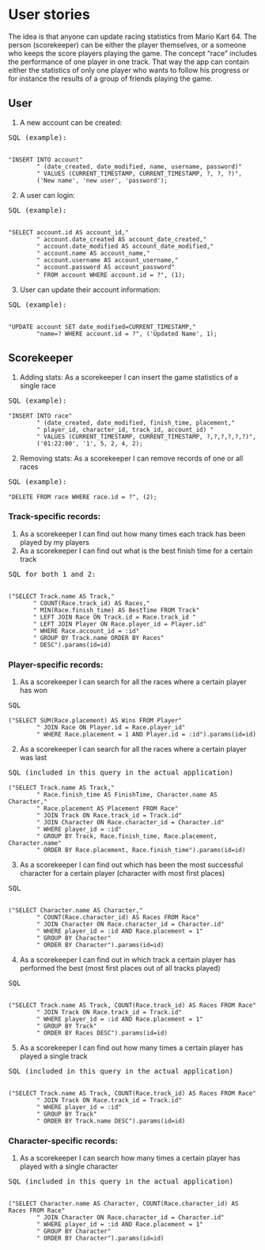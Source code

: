 # User stories

The idea is that anyone can update racing statistics from Mario Kart 64. The person (scorekeeper) can be either the player themselves, or a someone who keeps the score players playing the game. The concept “race” includes the performance of one player in one track. That way the app can contain either the statistics of only one player who wants to follow his progress or for instance the results of a group of friends playing the game.

## User

1. A new account can be created:

<pre>
SQL (example):

<code>
"INSERT INTO account" 
        " (date_created, date_modified, name, username, password)"
        " VALUES (CURRENT_TIMESTAMP, CURRENT_TIMESTAMP, ?, ?, ?)", 
        ('New name', 'new user', 'password');</code>
</pre>

2. A user can login:

<pre>
SQL (example):

<code>
"SELECT account.id AS account_id," 
        " account.date_created AS account_date_created," 
        " account.date_modified AS account_date_modified," 
        " account.name AS account_name," 
        " account.username AS account_username," 
        " account.password AS account_password" 
        " FROM account WHERE account.id = ?", (1);</code> 
</pre>
      
3. User can update their account information:

<pre>
SQL (example):

<code>
"UPDATE account SET date_modified=CURRENT_TIMESTAMP,"
        "name=? WHERE account.id = ?", ('Updated Name', 1);</code>
</pre>


## Scorekeeper

1. Adding stats: As a scorekeeper I can insert the game statistics of a single race

<pre>
SQL (example):

<code>"INSERT INTO race"
        " (date_created, date_modified, finish_time, placement," 
        " player_id, character_id, track_id, account_id) "
        " VALUES (CURRENT_TIMESTAMP, CURRENT_TIMESTAMP, ?,?,?,?,?,?)", 
        ('01:22:00', '1', 5, 2, 4, 2);</code>
</pre>


2. Removing stats: As a scorekeeper I can remove records of one or all races

<pre>
SQL (example):

<code>"DELETE FROM race WHERE race.id = ?", (2);</code>
</pre>


### Track-specific records: 

1. As a scorekeeper I can find out how many times each track has been played by my players
2. As a scorekeeper I can find out what is the best finish time for a certain track 

<pre>
SQL for both 1 and 2:

<code>
("SELECT Track.name AS Track,"
       " COUNT(Race.track_id) AS Races,"
       " MIN(Race.finish_time) AS BestTime FROM Track" 
       " LEFT JOIN Race ON Track.id = Race.track_id "
       " LEFT JOIN Player ON Race.player_id = Player.id"
       " WHERE Race.account_id = :id"
       " GROUP BY Track.name ORDER BY Races"
       " DESC").params(id=id)</code>
</pre>


### Player-specific records: 

1. As a scorekeeper I can search for all the races where a certain player has won

<pre>
SQL

<code>("SELECT SUM(Race.placement) AS Wins FROM Player"
        " JOIN Race ON Player.id = Race.player_id"
        " WHERE Race.placement = 1 AND Player.id = :id").params(id=id)</code>
</pre>


2. As a scorekeeper I can search for all the races where a certain player was last

<pre>
SQL (included in this query in the actual application)

<code>("SELECT Track.name AS Track,"
        " Race.finish_time AS FinishTime, Character.name AS Character,"
        " Race.placement AS Placement FROM Race"
        " JOIN Track ON Race.track_id = Track.id"
        " JOIN Character ON Race.character_id = Character.id"
        " WHERE player_id = :id"
        " GROUP BY Track, Race.finish_time, Race.placement, Character.name"
        " ORDER BY Race.placement, Race.finish_time").params(id=id)</code>
</pre>


3. As a scorekeeper I can find out which has been the most successful character for a certain player (character with most first places)

<pre>
SQL

<code>
("SELECT Character.name AS Character," 
        " COUNT(Race.character_id) AS Races FROM Race"
        " JOIN Character ON Race.character_id = Character.id"
        " WHERE player_id = :id AND Race.placement = 1"
        " GROUP BY Character"
        " ORDER BY Character").params(id=id)</code>
</pre>


4. As a scorekeeper I can find out in which track a certain player has performed the best (most first places out of all tracks played)

<pre>
SQL

<code>
("SELECT Track.name AS Track, COUNT(Race.track_id) AS Races FROM Race"
        " JOIN Track ON Race.track_id = Track.id"
        " WHERE player_id = :id AND Race.placement = 1"
        " GROUP BY Track"
        " ORDER BY Races DESC").params(id=id)</code>
</pre>


5. As a scorekeeper I can find out how many times a certain player has played a single track

<pre>
SQL (included in this query in the actual application)

<code>
("SELECT Track.name AS Track, COUNT(Race.track_id) AS Races FROM Race"
        " JOIN Track ON Race.track_id = Track.id"
        " WHERE player_id = :id"
        " GROUP BY Track"
        " ORDER BY Track.name DESC").params(id=id)</code>
</pre>

### Character-specific records: 

1. As a scorekeeper I can search how many times a certain player has played with a single character

<pre>
SQL (included in this query in the actual application)

<code>
("SELECT Character.name AS Character, COUNT(Race.character_id) AS Races FROM Race"
        " JOIN Character ON Race.character_id = Character.id"
        " WHERE player_id = :id AND Race.placement = 1"
        " GROUP BY Character"
        " ORDER BY Character").params(id=id)</code>
</pre>
